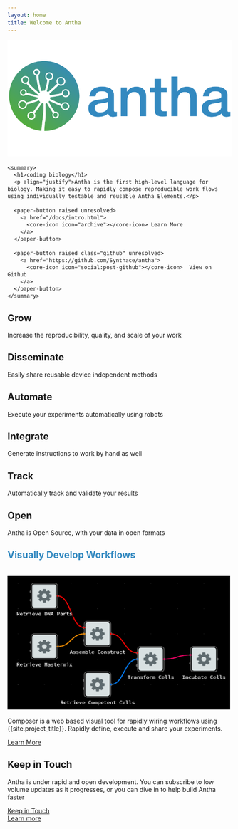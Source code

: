 ```yaml
---
layout: home
title: Welcome to Antha
---
```


<section id="future" class="main-bg">
  <div class="panel left">
    <img src="/images/logos/a-logo-color-416.svg">

    <summary>
      <h1>coding biology</h1>
      <p align="justify">Antha is the first high-level language for biology. Making it easy to rapidly compose reproducible work flows using individually testable and reusable Antha Elements.</p>

      <paper-button raised unresolved>
        <a href="/docs/intro.html">
          <core-icon icon="archive"></core-icon> Learn More
      	</a>
      </paper-button>

      <paper-button raised class="github" unresolved>
      	<a href="https://github.com/Synthace/antha">
          <core-icon icon="social:post-github"></core-icon>  View on Github 
      	</a>
      </paper-button>
    </summary>
  </div>

</section>  

<section id="why-antha" class="main-purple">
  <div class="panel right">
    <summary>
		<smart-flow width="800">
			<div id="grow">
				<smart-flow width="100">
					<segment layout vertical>
						<h2><core-icon src="images/noun/grow.svg" class="icon-big"></core-icon> Grow</h2>
						<p>Increase the reproducibility, quality, and scale of your work</p>					
					</segment>
				</smart-flow>
		  	</div>
			<div id="disseminate">
				<smart-flow width="100">
					<segment layout vertical>
						<h2><core-icon src="images/noun/disseminate.svg" class="icon-big"></core-icon> Disseminate</h2>
						<p>Easily share reusable device independent methods</p>					
					</segment>
				</smart-flow>
		  	</div>
    		</smart-flow>
		<smart-flow width="800">
			<div id="automate">
				<smart-flow width="100">
					<segment layout vertical>
						<h2><core-icon src="images/noun/robot.svg" class="icon-big"></core-icon> Automate</h2>
						<p>Execute your experiments automatically using robots</p>					
					</segment>
				</smart-flow>
		  	</div>
			<div id="manual">
				<smart-flow width="100">
					<segment layout vertical>
						<h2><core-icon src="images/noun/scientist.svg" class="icon-big"></core-icon> Integrate</h2>
						<p>Generate instructions to work by hand as well</p>					
					</segment>
				</smart-flow>
		  	</div>
    	</smart-flow>
		<smart-flow width="800">
			<div id="track">
				<smart-flow width="100">
					<segment layout vertical>
						<h2><core-icon src="images/noun/data.svg" class="icon-big"></core-icon> Track</h2>
						<p>Automatically track and validate your results</p>					
					</segment>
				</smart-flow>
		  	</div>
			<div id="open">
				<smart-flow width="100">
					<segment layout vertical>
						<h2><core-icon src="images/noun/unlock.png" class="icon-big"></core-icon> Open</h2>
						<p>Antha is Open Source, with your data in open formats</p>					
					</segment>
				</smart-flow>
		  	</div>
    	</smart-flow>
	</summary>
  </div>
</section>

<section id="composer" class="main-bg">
  <div class="panel">
    <summary style="transform: translateZ(0);">
      <h1 style="color:rgb(51,137,192)">Visually Develop Workflows</h1>
	  <br>
	<div class="scroll">
      		<a href="/docs/concepts/flow-based-programming.html" target="_blank">
        		<img src="/images/flow-gui.png" height="300" width="500" alt="Learn More About Composition" title="Learn More About Composition" />
      		</a>
	</div>
      <div>
        <p>
        Composer is a web based visual tool for rapidly wiring workflows using {{site.project_title}}. Rapidly define, execute and share your experiments.
        </p>
          <paper-button>
        	<a href="/docs/concepts/flow-based-programming.html" target="_blank">
            		<core-icon icon="arrow-forward"></core-icon> Learn More
        	</a>
          </paper-button>
      </div>
    </summary>
  </div>
</section>


<section id="learn" class="main-purple">
  <div class="panel right">
    <summary>
      <learn-tabs></learn-tabs>
    </summary>
  </div>
</section>


<section id="keep-in-touch" class="main-bg">
  <div class="panel right">
    <summary>
      <h1>Keep in Touch</h1>
      <p>Antha is under rapid and open development. You can subscribe to low volume updates as it progresses, or you can dive in to help build Antha faster</p>
	  <div layout horizontal justified>
		  <div></div>
		  <div>
		  	<paper-button raised>
	  			<a href="https://groups.google.com/a/antha-lang.org/group/antha-dev/boxsubscribe">
		  			<core-icon icon="mail"></core-icon> Keep in Touch
				</a>
			</paper-button>
		  </div>
		  <div></div>
		  <div>	
        	<paper-button raised>
      			<a href="/docs/intro.html">
          	  		<core-icon icon="arrow-forward"></core-icon> Learn more
      	  		</a>
        	</paper-button>
		  </div>
		  <div></div>
    </summary>
  </div>
</section>
